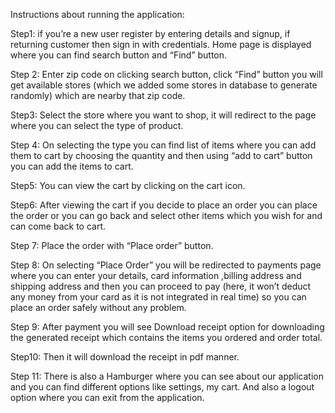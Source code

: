 Instructions about running the application:

Step1: if you’re a new user register by entering details and signup, if returning customer then sign in with credentials. Home page is displayed where you can find search button and “Find” button.

Step 2: Enter zip code on clicking search button, click “Find” button you will get available stores (which we added some stores in database to generate randomly) which are nearby that zip code.

Step3: Select the store where you want to shop, it will redirect to the page where you can select the type of product.

Step 4: On selecting the type you can find list of items where you can add them to cart by choosing the quantity and then using “add to cart” button you can add the items to cart.

Step5: You can view the cart by clicking on the cart icon.

Step6: After viewing the cart if you decide to place an order you can place the order or you can go back and select other items which you wish for and can come back to cart.

Step 7: Place the order with “Place order” button.

Step 8: On selecting “Place Order” you will be redirected to payments page where you can enter your details, card information ,billing address and shipping address and then you can proceed to pay (here, it won’t deduct any money from your card as it is not integrated in real time) so you can place an order safely without any problem.

Step 9: After payment you will see Download receipt option for downloading the generated receipt which contains the items you ordered and order total.

Step10: Then it will download the receipt in pdf manner.

Step 11: There is also a Hamburger where you can see about our application and you can find different options like settings, my cart. And also a logout option where you can exit from the application. 
